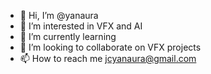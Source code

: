 - 👋 Hi, I’m @yanaura
- 👀 I’m interested in VFX and AI
- 🌱 I’m currently learning
- 💞️ I’m looking to collaborate on VFX projects
- 📫 How to reach me jcyanaura@gmail.com

<!---
yanaura/yanaura is a ✨ special ✨ repository because its `README.md` (this file) appears on your GitHub profile.
You can click the Preview link to take a look at your changes.
--->
